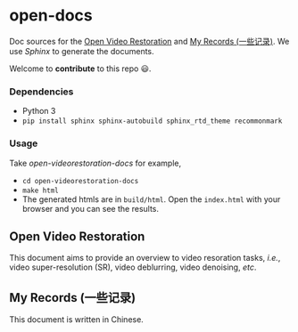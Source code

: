 # open-docs
Doc sources for the [Open Video Restoration](https://xinntao.github.io/open-videorestoration/) and [My Records (一些记录)](https://xinntao.github.io/records/).
We use *Sphinx* to generate the documents. 

Welcome to **contribute** to this repo :smiley:.

### Dependencies
- Python 3
- `pip install sphinx sphinx-autobuild sphinx_rtd_theme recommonmark`

### Usage
Take *open-videorestoration-docs* for example,
- `cd open-videorestoration-docs`
- `make html`
- The generated htmls are in `build/html`. Open the `index.html` with your browser and you can see the results.

## Open Video Restoration
This document aims to provide an overview to video resoration tasks, *i.e.*, video super-resolution (SR), video deblurring, video denoising, *etc*.

## My Records (一些记录)
This document is written in Chinese.
